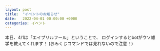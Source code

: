 ```yaml
---
layout: post
title:  "イベントのお知らせ"
date:   2022-04-01 00:00:00 +0900
categories: イベント
---
```

本日、4/1は「エイプリルフール」ということで、
ログインするとbotがウソ雑学を教えてくれます！
(おみくじコマンドでは見れないので注意！)
